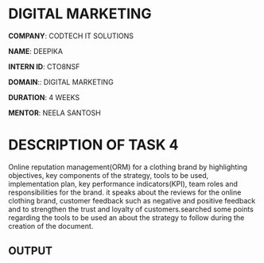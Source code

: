 # DIGITAL MARKETING

**COMPANY**: CODTECH IT SOLUTIONS

**NAME**: DEEPIKA

**INTERN ID**: CTO8NSF

**DOMAIN**:: DIGITAL MARKETING

**DURATION**: 4 WEEKS

**MENTOR**: NEELA SANTOSH

# DESCRIPTION OF TASK 4
Online reputation management(ORM) for a clothing brand by highlighting objectives, key components of the strategy, tools to be used, implementation plan, key performance indicators(KPI), team roles and responsibilities for the brand. it speaks about the reviews for the online clothing brand, customer feedback such as negative and positive feedback and to strengthen the trust and loyalty of customers.searched some points regarding the tools to be used an about the strategy to follow during the creation of the document.

## OUTPUT
